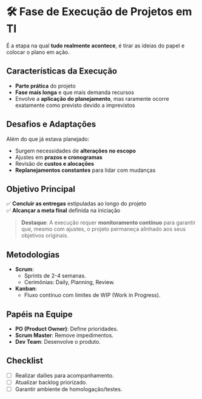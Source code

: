# 🛠 **Fase de Execução de Projetos em TI** 

É a etapa na qual **tudo realmente acontece**, é tirar as ideias do papel e colocar o plano em ação.

## Características da Execução

- **Parte prática** do projeto  
- **Fase mais longa** e que mais demanda recursos  
- Envolve a **aplicação do planejamento**, mas raramente ocorre exatamente como previsto devido a imprevistos  

## Desafios e Adaptações  

Além do que já estava planejado:  
- Surgem necessidades de **alterações no escopo**  
- Ajustes em **prazos e cronogramas**  
- Revisão de **custos e alocações**  
- **Replanejamentos constantes** para lidar com mudanças  

## Objetivo Principal  

✅ **Concluir as entregas** estipuladas ao longo do projeto  
✅ **Alcançar a meta final** definida na iniciação  

> **Destaque**: A execução requer **monitoramento contínuo** para garantir que, mesmo com ajustes, o projeto permaneça alinhado aos seus objetivos originais.  

## **Metodologias**  
- **Scrum**:  
  - Sprints de 2-4 semanas.  
  - Cerimônias: Daily, Planning, Review.  
- **Kanban**:  
  - Fluxo contínuo com limites de WIP (Work in Progress).  

## **Papéis na Equipe**  
- **PO (Product Owner)**: Define prioridades.  
- **Scrum Master**: Remove impedimentos.  
- **Dev Team**: Desenvolve o produto.  

## **Checklist**  
- [ ] Realizar dailies para acompanhamento.  
- [ ] Atualizar backlog priorizado.  
- [ ] Garantir ambiente de homologação/testes.  
